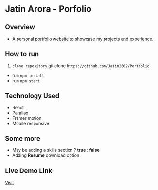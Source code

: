 

# Jatin Arora - Porfolio

## Overview
- A personal portfolio website to showcase my projects and experience.

## How to run
1. `clone repository` 
    git clone `https://github.com/Jatin2662/Portfolio`
- run `npm install`
- run `npm start`

## Technology Used
- React
- Parallax
- Framer motion
- Mobile responsive

## Some more
- May be adding a skills section ? **true** : **false**
- Adding **Resume** download option

## Live Demo Link

[Visit](https://jatinaroraportfolio.onrender.com)
